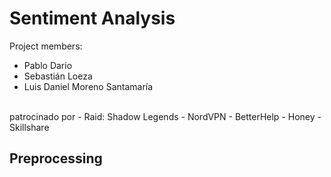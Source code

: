 # Sentiment Analysis
Project members:
- Pablo Dario
- Sebastián Loeza
- Luis Daniel Moreno Santamaría
<br>
patrocinado por
- Raid: Shadow Legends
- NordVPN
- BetterHelp
- Honey
- Skillshare

## Preprocessing
